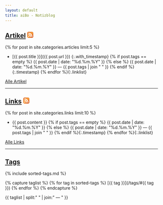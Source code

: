 ```yaml
---
layout: default
title: aiBo - Notizblog
---
```

## [Artikel][1] [![Feed][3]][2]

{% for post in site.categories.articles limit:5 %}
* [{{ post.title }}]({{ post.url }})
  {:.with_timestamp}
  {% if post.tags == empty %}
  {{ post.date | date: "%d.%m.%Y" }}
  {% else %}
  {{ post.date | date: "%d.%m.%Y" }}  —  {{ post.tags | join " " }}
  {% endif %}{:.timestamp}
{% endfor %}{:.linklist}

[Alle Artikel][1] 

[1]: /articles/ "Alle Artikel anzeigen"
[2]: /articles/atom.xml "Feed f&uuml;r Artikel"
[3]: /images/feed-small.png

---

## [Links][4] [![Feed][6]][5]

{% for post in site.categories.links limit:10 %}
* {{ post.content }}
  {% if post.tags == empty %}
  {{ post.date | date: "%d.%m.%Y" }}
  {% else %}
  {{ post.date | date: "%d.%m.%Y" }}  —  {{ post.tags | join " " }}
  {% endif %}{:.timestamp}
{% endfor %}{:.linklist}

[Alle Links][4]

[4]: /links/ "Alle Links auflisten"
[5]: /links/atom.xml "Feed f&uuml;r Links"
[6]: /images/feed-small.png

---

## [Tags][7]

{% include sorted-tags.md %}

{% capture taglist %}
  {% for tag in sorted-tags %}
  [{{ tag }}](/tags/#{{ tag }})
  {% endfor %}
{% endcapture  %}

{{ taglist | split:" " | join:" — " }}

[7]: /tags/ "Alle Posts mit Tags auflisten"
